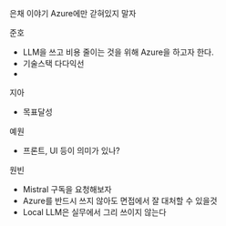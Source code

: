 은채 이야기
Azure에만 갇혀있지 말자

준호
- LLM을 쓰고 비용 줄이는 것을 위해 Azure을 하고자 한다. 
- 기술스택 다다익선
- 

지아
- 목표달성


예원
- 프론트, UI 등이 의미가 있나?

원빈
- Mistral 구독을 요청해보자
- Azure를 반드시 쓰지 않아도 면접에서 잘 대처할 수 있을것 
- Local LLM은 실무에서 그리 쓰이지 않는다

